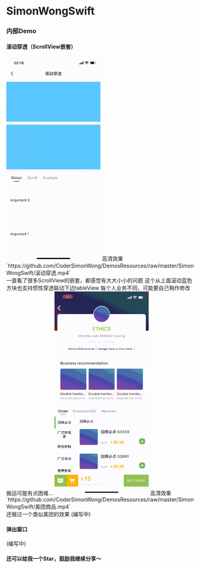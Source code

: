
# SimonWongSwift

### 内部Demo

#### 滚动穿透（ScrollView嵌套）

<img src="./GithubImages/滚动穿透.gif" width="250px" />
高清效果 
`https://github.com/CoderSimonWong/DemosResources/raw/master/SimonWongSwift/滚动穿透.mp4`
<br>
一直看了很多ScrollView的嵌套，都感觉有大大小小的问题
这个从上面滚动蓝色方块也支持惯性穿透联动下边tableView
每个人业务不同，可能要自己稍作修改
搬运可能有点困难...

<img src="./GithubImages/美团商品.gif" width="250px" />
高清效果
`https://github.com/CoderSimonWong/DemosResources/raw/master/SimonWongSwift/美团商品.mp4`
<br>
还做过一个类似美团的效果
(编写中)

#### 弹出窗口

(编写中)

#### 还可以给我一个Star，鼓励我继续分享～
